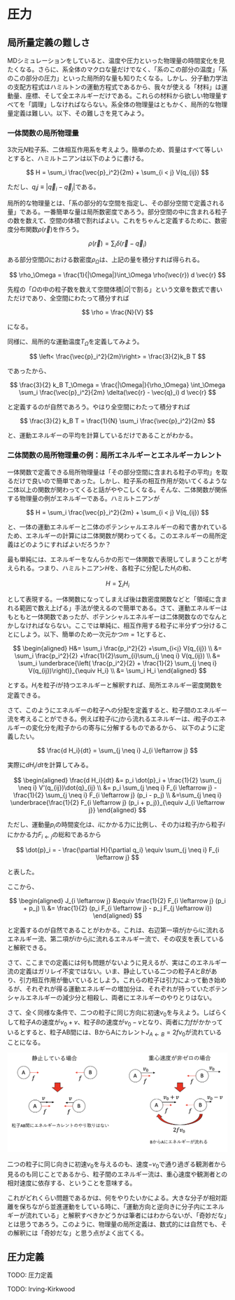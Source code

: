 # 圧力

## 局所量定義の難しさ

MDシミュレーションをしていると、温度や圧力といった物理量の時間変化を見たくなる。さらに、系全体のマクロな量だけでなく、「系のこの部分の温度」「系のこの部分の圧力」といった局所的な量も知りたくなる。しかし、分子動力学法の支配方程式はハミルトンの運動方程式であるから、我々が使える「材料」は運動量、座標、そして全エネルギーだけである。これらの材料から欲しい物理量すべてを「調理」しなければならない。系全体の物理量はともかく、局所的な物理量定義は難しい。以下、その難しさを見てみよう。

### 一体関数の局所物理量

3次元$N$粒子系、二体相互作用系を考えよう。簡単のため、質量はすべて等しいとすると、ハミルトニアンは以下のように書ける。

$$
H = \sum_i \frac{\vec{p}_i^2}{2m} + \sum_{i < j} V(q_{ij})
$$

ただし、$q_ij \equiv |\vec{q}_i - \vec{q}_j|$である。

局所的な物理量とは、「系の部分的な空間を指定し、その部分空間で定義される量」である。一番簡単な量は局所数密度であろう。部分空間の中に含まれる粒子の数を数えて、空間の体積で割ればよい。これをちゃんと定義するために、数密度分布関数$\rho(\vec{r})$を作ろう。

$$
\rho(\vec{r}) = \sum_i \delta(\vec{r} - \vec{q}_i)
$$

ある部分空間$\Omega$における数密度$\rho_\Omega$は、上記の量を積分すれば得られる。

$$
\rho_\Omega = \frac{1}{|\Omega|}\int_\Omega \rho(\vec{r}) d \vec{r}
$$

先程の「$\Omega$の中の粒子数を数えて空間体積$|\Omega|$で割る」という文章を数式で書いただけであり、全空間にわたって積分すれば

$$
\rho = \frac{N}{V}
$$

になる。

同様に、局所的な運動温度$T_\Omega$を定義してみよう。

$$
\left< \frac{\vec{p}_i^2}{2m}\right> = \frac{3}{2}k_B T
$$

であったから、

$$
\frac{3}{2} k_B T_\Omega = \frac{|\Omega|}{\rho_\Omega} \int_\Omega \sum_i \frac{\vec{p}_i^2}{2m} \delta(\vec{r} - \vec{q}_i) d \vec{r}
$$

と定義するのが自然であろう。やはり全空間にわたって積分すれば

$$
\frac{3}{2} k_B T = \frac{1}{N} \sum_i \frac{\vec{p}_i^2}{2m}
$$

と、運動エネルギーの平均を計算しているだけであることがわかる。

### 二体関数の局所物理量の例：局所エネルギーとエネルギーカレント

一体関数で定義できる局所物理量は「その部分空間に含まれる粒子の平均」を取るだけで良いので簡単であった。しかし、粒子系の相互作用が効いてくるような二体以上の関数が関わってくると話がややこしくなる。そんな、二体関数が関係する物理量の例がエネルギーである。ハミルトニアンが

$$
H = \sum_i \frac{\vec{p}_i^2}{2m} + \sum_{i < j} V(q_{ij})
$$

と、一体の運動エネルギーと二体のポテンシャルエネルギーの和で書かれているため、エネルギーの計算には二体関数が関わってくる。このエネルギーの局所定義はどのようにすればよいだろうか？

最も単純には、エネルギーをなんらかの形で一体関数で表現してしまうことが考えられる。つまり、ハミルトニアン$H$を、各粒子に分配した$H_i$の和、

$$
H = \sum_i H_i
$$

として表現する。一体関数になってしまえば後は数密度関数などと「領域に含まれる範囲で数え上げる」手法が使えるので簡単である。さて、運動エネルギーはもともと一体関数であったが、ポテンシャルエネルギーは二体関数なのでなんとかしなければならない。ここでは単純に、相互作用する粒子に半分ずつ分けることにしよう。以下、簡単のため一次元かつ$m=1$とすると、

$$
\begin{aligned}
H&= \sum_i \frac{p_i^2}{2} +\sum_{i<j} V(q_{ij}) \\
&=  \sum_i \frac{p_i^2}{2} +\frac{1}{2}\sum_{i}\sum_{j \neq i} V(q_{ij}) \\
&= \sum_i \underbrace{\left( \frac{p_i^2}{2}   + \frac{1}{2} \sum_{j \neq i} V(q_{ij})\right)}_{\equiv H_i}  \\
&= \sum_i H_i
\end{aligned}
$$

とする。$H_i$を粒子$i$が持つエネルギーと解釈すれば、局所エネルギー密度関数を定義できる。

さて、このようにエネルギーの粒子への分配を定義すると、粒子間のエネルギー流を考えることができる。例えば粒子$i$に$j$から流れるエネルギーは、$i$粒子のエネルギーの変化分を$j$粒子からの寄与に分解するものであるから、
以下のように定義したい。

$$
\frac{d H_i}{dt} = \sum_{j \neq i} J_{i \leftarrow j}
$$

実際に$d H_i/dt$を計算してみる。

$$
\begin{aligned}
\frac{d H_i}{dt} &= p_i \dot{p}_i + \frac{1}{2} \sum_{j \neq i} V'(q_{ij})\dot{q}_{ij} \\
&=  p_i \sum_{j \neq i} F_{i \leftarrow j} - \frac{1}{2} \sum_{j \neq i} F_{i \leftarrow j} (p_i - p_j) \\
&=\sum_{j \neq i}  \underbrace{\frac{1}{2}  F_{i \leftarrow j} (p_i + p_j)}_{\equiv J_{i \leftarrow j}}
\end{aligned}
$$

ただし、運動量$p_i$の時間変化は、$i$にかかる力に比例し、その力は粒子$j$から粒子$i$にかかる力$F_{i \leftarrow j}$の総和であるから

$$
\dot{p}_i = - \frac{\partial H}{\partial q_i} \equiv \sum_{j \neq i} F_{i \leftarrow j}
$$

と表した。

ここから、

$$
\begin{aligned}
J_{i \leftarrow j} &\equiv \frac{1}{2}  F_{i \leftarrow j} (p_i + p_j) \\
&=  \frac{1}{2} (p_i F_{i \leftarrow j} - p_j F_{j \leftarrow i})
\end{aligned}
$$

と定義するのが自然であることがわかる。これは、右辺第一項が$j$から$i$に流れるエネルギー流、第二項が$i$から$j$に流れるエネルギー流で、その収支を表していると解釈できる。

さて、ここまでの定義には何も問題がないように見えるが、実はこのエネルギー流の定義はガリレイ不変ではない。いま、静止している二つの粒子$A$と$B$があり、引力相互作用が働いているとしよう。これらの粒子は引力によって動き始めるが、それぞれが得る運動エネルギーの増加分は、それぞれが持っていたポテンシャルエネルギーの減少分と相殺し、両者にエネルギーのやりとりはない。

さて、全く同様な条件で、二つの粒子に同じ方向に初速$v_0$を与えよう。しばらくして粒子$A$の速度が$v_0 + v$、粒子$B$の速度が$v_0 - v$となり、両者に力$f$がかかっているとすると、粒子AB間には、BからAにカレント$J_{A \leftarrow B} = 2 f v_0$が流れていることになる。

![エネルギー流と重心速度](energyflow.png)

二つの粒子に同じ向きに初速$v_0$を与えるのも、速度$-v_0$で通り過ぎる観測者から見るのも同じことであるから、粒子間のエネルギー流は、重心速度や観測者との相対速度に依存する、ということを意味する。

これがどれくらい問題であるかは、何をやりたいかによる。大きな分子が相対距離を保ちながら並進運動をしている時に、「運動方向と逆向きに分子内にエネルギーが流れている」と解釈すべきかどうかは筆者にはわからないが、「奇妙だな」とは思うであろう。このように、物理量の局所定義は、数式的には自然でも、その解釈には「奇妙だな」と思う点がよく出てくる。

## 圧力定義

TODO: 圧力定義

TODO: Irving-Kirkwood

